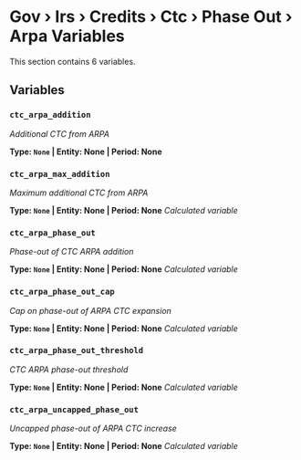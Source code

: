 # Gov › Irs › Credits › Ctc › Phase Out › Arpa Variables

This section contains 6 variables.

## Variables

### `ctc_arpa_addition`
*Additional CTC from ARPA*

**Type: `None` | Entity: None | Period: None**

### `ctc_arpa_max_addition`
*Maximum additional CTC from ARPA*

**Type: `None` | Entity: None | Period: None**
*Calculated variable*

### `ctc_arpa_phase_out`
*Phase-out of CTC ARPA addition*

**Type: `None` | Entity: None | Period: None**
*Calculated variable*

### `ctc_arpa_phase_out_cap`
*Cap on phase-out of ARPA CTC expansion*

**Type: `None` | Entity: None | Period: None**
*Calculated variable*

### `ctc_arpa_phase_out_threshold`
*CTC ARPA phase-out threshold*

**Type: `None` | Entity: None | Period: None**
*Calculated variable*

### `ctc_arpa_uncapped_phase_out`
*Uncapped phase-out of ARPA CTC increase*

**Type: `None` | Entity: None | Period: None**
*Calculated variable*
